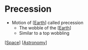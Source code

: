 # Precession

- Motion of [[Earth]] called precession
  - The wobble of the [[Earth]]
  - Similar to a top wobbling

[[Space]] [[Astronomy]]

[//begin]: # "Autogenerated link references for markdown compatibility"
[Earth]: earth "Earth 🜨"
[Earth]: earth "Earth 🜨"
[Space]: space "Space"
[Astronomy]: astronomy "Astronomy"
[//end]: # "Autogenerated link references"